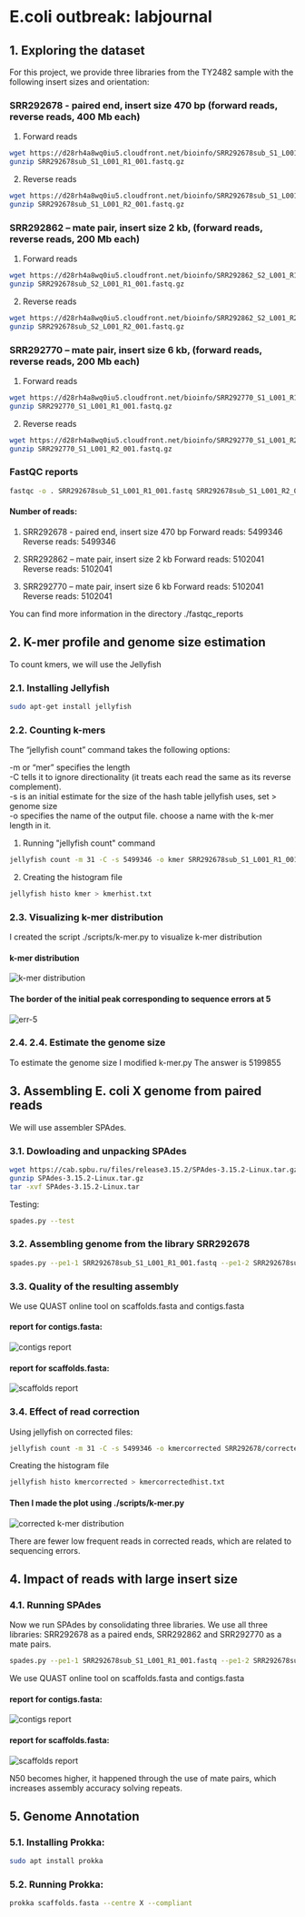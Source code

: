 # E.coli outbreak: labjournal

## 1. Exploring the dataset

For this project, we provide three libraries from the TY2482 sample with the following insert sizes and orientation:

###  SRR292678 - paired end, insert size 470 bp (forward reads, reverse reads, 400 Mb each)
1) Forward reads
```bash
wget https://d28rh4a8wq0iu5.cloudfront.net/bioinfo/SRR292678sub_S1_L001_R1_001.fastq.gz
gunzip SRR292678sub_S1_L001_R1_001.fastq.gz
```
2) Reverse reads
```bash    
wget https://d28rh4a8wq0iu5.cloudfront.net/bioinfo/SRR292678sub_S1_L001_R2_001.fastq.gz
gunzip SRR292678sub_S1_L001_R2_001.fastq.gz
```

### SRR292862 – mate pair, insert size 2 kb, (forward reads, reverse reads, 200 Mb each)
1) Forward reads
```bash    
wget https://d28rh4a8wq0iu5.cloudfront.net/bioinfo/SRR292862_S2_L001_R1_001.fastq.gz
gunzip SRR292678sub_S2_L001_R1_001.fastq.gz
``` 
2) Reverse reads
```bash    
wget https://d28rh4a8wq0iu5.cloudfront.net/bioinfo/SRR292862_S2_L001_R2_001.fastq.gz
gunzip SRR292678sub_S2_L001_R2_001.fastq.gz
```

### SRR292770 – mate pair, insert size 6 kb, (forward reads, reverse reads, 200 Mb each)
1) Forward reads
```bash    
wget https://d28rh4a8wq0iu5.cloudfront.net/bioinfo/SRR292770_S1_L001_R1_001.fastq.gz
gunzip SRR292770_S1_L001_R1_001.fastq.gz
``` 
2) Reverse reads
```bash    
wget https://d28rh4a8wq0iu5.cloudfront.net/bioinfo/SRR292770_S1_L001_R2_001.fastq.gz
gunzip SRR292770_S1_L001_R2_001.fastq.gz
```

### FastQC reports

```bash     
fastqc -o . SRR292678sub_S1_L001_R1_001.fastq SRR292678sub_S1_L001_R2_001.fastq SRR292862_S2_L001_R1_001.fastq SRR292862_S2_L001_R2_001.fastq SRR292770_S1_L001_R1_001.fastq SRR292770_S1_L001_R2_001.fastq
```
#### Number of reads:

1) SRR292678 - paired end, insert size 470 bp
Forward reads: 5499346
Reverse reads: 5499346

2) SRR292862 – mate pair, insert size 2 kb
Forward reads: 5102041
Reverse reads: 5102041

3) SRR292770 – mate pair, insert size 6 kb
Forward reads: 5102041
Reverse reads: 5102041

You can find more information in the directory ./fastqc_reports

## 2. K-mer profile and genome size estimation
To count kmers, we will use the Jellyfish

### 2.1. Installing Jellyfish

```bash     
sudo apt-get install jellyfish
```

### 2.2. Counting k-mers

The “jellyfish count” command takes the following options:

-m or “mer” specifies the length <br>
-C tells it to ignore directionality (it treats each read the same as its reverse complement).<br>
-s is an initial estimate for the size of the hash table jellyfish uses, set > genome size<br>
-o specifies the name of the output file. choose a name with the k-mer length in it.

1) Running "jellyfish count" command
```bash
jellyfish count -m 31 -C -s 5499346 -o kmer SRR292678sub_S1_L001_R1_001.fastq
```

2) Creating the histogram file
```bash
jellyfish histo kmer > kmerhist.txt
```

### 2.3. Visualizing k-mer distribution
I created the script ./scripts/k-mer.py to visualize k-mer distribution

#### k-mer distribution
![k-mer distribution](./scripts/kmer_dist.png "k-mer distribution")

#### The border of the initial peak corresponding to sequence errors at 5
![err-5](./scripts/err_5.png "err-5")

### 2.4. 2.4. Estimate the genome size
To estimate the genome size I modified k-mer.py
The answer is 5199855

## 3. Assembling E. coli X genome from paired reads

We will use assembler SPAdes.

### 3.1. Dowloading and unpacking SPAdes

```bash
wget https://cab.spbu.ru/files/release3.15.2/SPAdes-3.15.2-Linux.tar.gz
gunzip SPAdes-3.15.2-Linux.tar.gz
tar -xvf SPAdes-3.15.2-Linux.tar
```

Testing:
```bash
spades.py --test
```
### 3.2. Assembling genome from the library SRR292678

```bash
spades.py --pe1-1 SRR292678sub_S1_L001_R1_001.fastq --pe1-2 SRR292678sub_S1_L001_R2_001.fastq -o SRR292678
```

### 3.3. Quality of the resulting assembly

We use QUAST online tool on scaffolds.fasta and contigs.fasta

#### report for contigs.fasta:
![contigs report](./images/contigs_report.jpg "contigs report")

#### report for scaffolds.fasta:
![scaffolds report](./images/scaffolds_report.jpg "scaffolds report")

### 3.4. Effect of read correction

Using jellyfish on corrected files:

```bash
jellyfish count -m 31 -C -s 5499346 -o kmercorrected SRR292678/corrected/SRR292678sub_S1_L001_R1_001.00.0_0.cor.fastq
```

Creating the histogram file

```bash
jellyfish histo kmercorrected > kmercorrectedhist.txt
```

#### Then I made the plot using ./scripts/k-mer.py
![corrected k-mer distribution](./scripts/kmer_corrected.png "corrected k-mer distribution")

There are fewer low frequent reads in corrected reads, which are related to sequencing errors.

## 4. Impact of reads with large insert size

### 4.1. Running SPAdes
Now we run SPAdes by consolidating three libraries. We use all three libraries: SRR292678 as a paired ends, SRR292862 and SRR292770 as a mate pairs.

```bash
spades.py --pe1-1 SRR292678sub_S1_L001_R1_001.fastq --pe1-2 SRR292678sub_S1_L001_R2_001.fastq --mp1-1 SRR292862_S2_L001_R1_001.fastq --mp1-2 SRR292862_S2_L001_R2_001.fastq --mp2-1 SRR292770_S1_L001_R1_001.fastq --mp2-2 SRR292770_S1_L001_R2_001.fastq -o assembly2
```
We use QUAST online tool on scaffolds.fasta and contigs.fasta

#### report for contigs.fasta:
![contigs report](./images/contigs_report2.jpg "contigs report")

#### report for scaffolds.fasta:
![scaffolds report](./images/scaffolds_report2.jpg "scaffolds report")

N50 becomes higher, it happened through the use of mate pairs, which increases assembly accuracy solving repeats.

## 5. Genome Annotation

### 5.1. Installing Prokka:
```bash
sudo apt install prokka
```

### 5.2. Running Prokka:
```bash
prokka scaffolds.fasta --centre X --compliant
```

